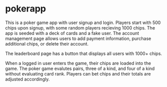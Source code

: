 # pokerapp

This is a poker game app with user signup and login. Players start with 500 chips upon signup, with some random players 
recieving 1000 chips.  The app is seeded with a deck of cards and a fake user.  The account management page allows users to add payment information, purchase additional chips, or delete their account.

The leaderboard page has a button that displays all users with 1000+ chips.  

When a logged in user enters the game, their chips are loaded into the game.  The poker game evalutes pairs, three of a kind, 
and four of a kind without evaluating card rank.  Players can bet chips and their totals are adjusted accordingly.  


